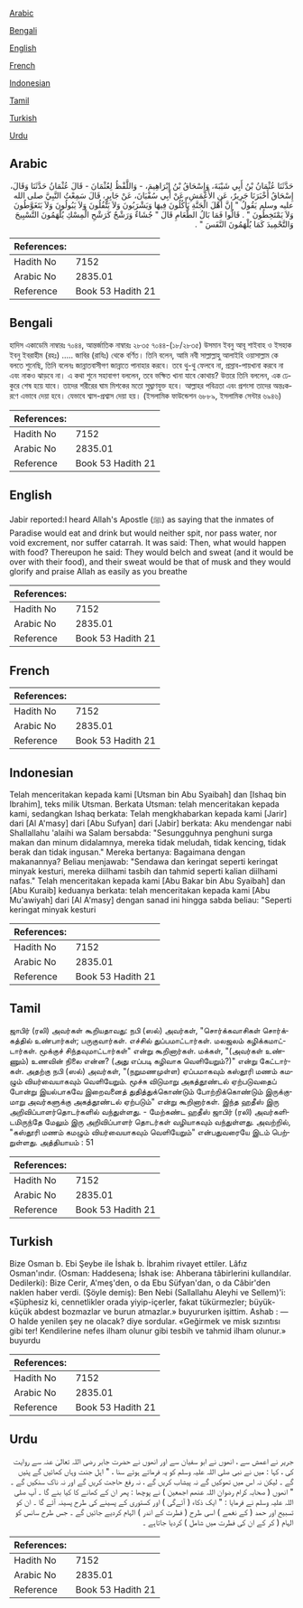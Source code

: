 [Arabic](#arabic)

[Bengali](#bengali)

[English](#english)

[French](#french)

[Indonesian](#indonesian)

[Tamil](#tamil)

[Turkish](#turkish)

[Urdu](#urdu)

## Arabic


<div dir="rtl" lang="ar" style={{fontSize:'larger',backgroundColor:'#f8f9fa',padding:20}}>
حَدَّثَنَا عُثْمَانُ بْنُ أَبِي شَيْبَةَ، وَإِسْحَاقُ بْنُ إِبْرَاهِيمَ، - وَاللَّفْظُ لِعُثْمَانَ - قَالَ عُثْمَانُ حَدَّثَنَا وَقَالَ، إِسْحَاقُ أَخْبَرَنَا جَرِيرٌ، عَنِ الأَعْمَشِ، عَنْ أَبِي سُفْيَانَ، عَنْ جَابِرٍ، قَالَ سَمِعْتُ النَّبِيَّ صلى الله عليه وسلم يَقُولُ ‏"‏ إِنَّ أَهْلَ الْجَنَّةِ يَأْكُلُونَ فِيهَا وَيَشْرَبُونَ وَلاَ يَتْفُلُونَ وَلاَ يَبُولُونَ وَلاَ يَتَغَوَّطُونَ وَلاَ يَمْتَخِطُونَ ‏"‏ ‏.‏ قَالُوا فَمَا بَالُ الطَّعَامِ قَالَ ‏"‏ جُشَاءٌ وَرَشْحٌ كَرَشْحِ الْمِسْكِ يُلْهَمُونَ التَّسْبِيحَ وَالتَّحْمِيدَ كَمَا يُلْهَمُونَ النَّفَسَ ‏"‏ ‏.‏
</div>
<div style={{backgroundColor:'#f8f9fa',padding:20, marginBottom: 10}}><table> <thead> <tr> <th>References:</th> <th></th> </tr> </thead> <tbody><tr><td>Hadith No</td><td>7152</td></tr><tr><td>Arabic No</td><td>2835.01</td></tr><tr><td>Reference</td><td>Book 53 Hadith 21</td></tr></tbody></table></div>

## Bengali


<div dir="ltr" lang="bn" style={{fontSize:'larger',backgroundColor:'#f8f9fa',padding:20}}>
হাদিস একাডেমি নাম্বারঃ ৭০৪৪, আন্তর্জাতিক নাম্বারঃ ২৮৩৫ ৭০৪৪-(১৮/২৮৩৫) উসমান ইবনু আবূ শাইবাহ ও ইসহাক ইবনু ইবরাহীম (রহঃ) ..... জাবির (রাযিঃ) থেকে বর্ণিত। তিনি বলেন, আমি নবী সাল্লাল্লাহু আলাইহি ওয়াসাল্লাম কে বলতে শুনেছি, তিনি বলেনঃ জান্নাতবাসীগণ জান্নাতে পানাহার করবে। তবে থু-থু ফেলবে না, প্ৰস্ৰাব-পায়খানা করবে না এবং নাকও ঝাড়বে না। এ কথা শুনে সহাবাগণ বললেন, তবে ভক্ষিত খানা যাবে কোথায়? উত্তরে তিনি বললেন, এক ঢেকুরে শেষ হয়ে যাবে। তাদের শরীরের ঘাম মিশকের মতো সুঘ্ৰাণযুক্ত হবে। আল্লাহর পবিত্রতা এবং প্রশংসা তাদের অন্তঃকরণে এভাবে দেয়া হবে। যেভাবে শ্বাস-প্রশ্বাস দেয়া হয়। (ইসলামিক ফাউন্ডেশন ৬৮৮৯, ইসলামিক সেন্টার ৬৯৪৬)
</div>
<div style={{backgroundColor:'#f8f9fa',padding:20, marginBottom: 10}}><table> <thead> <tr> <th>References:</th> <th></th> </tr> </thead> <tbody><tr><td>Hadith No</td><td>7152</td></tr><tr><td>Arabic No</td><td>2835.01</td></tr><tr><td>Reference</td><td>Book 53 Hadith 21</td></tr></tbody></table></div>

## English


<div dir="ltr" lang="en" style={{fontSize:'larger',backgroundColor:'#f8f9fa',padding:20}}>
Jabir reported:I heard Allah's Apostle (ﷺ) as saying that the inmates of Paradise would eat and drink but would neither spit, nor pass water, nor void excrement, nor suffer catarrah. It was said: Then, what would happen with food? Thereupon he said: They would belch and sweat (and it would be over with their food), and their sweat would be that of musk and they would glorify and praise Allah as easily as you breathe
</div>
<div style={{backgroundColor:'#f8f9fa',padding:20, marginBottom: 10}}><table> <thead> <tr> <th>References:</th> <th></th> </tr> </thead> <tbody><tr><td>Hadith No</td><td>7152</td></tr><tr><td>Arabic No</td><td>2835.01</td></tr><tr><td>Reference</td><td>Book 53 Hadith 21</td></tr></tbody></table></div>

## French


<div dir="ltr" lang="fr" style={{fontSize:'larger',backgroundColor:'#f8f9fa',padding:20}}>

</div>
<div style={{backgroundColor:'#f8f9fa',padding:20, marginBottom: 10}}><table> <thead> <tr> <th>References:</th> <th></th> </tr> </thead> <tbody><tr><td>Hadith No</td><td>7152</td></tr><tr><td>Arabic No</td><td>2835.01</td></tr><tr><td>Reference</td><td>Book 53 Hadith 21</td></tr></tbody></table></div>

## Indonesian


<div dir="ltr" lang="id" style={{fontSize:'larger',backgroundColor:'#f8f9fa',padding:20}}>
Telah menceritakan kepada kami [Utsman bin Abu Syaibah] dan [Ishaq bin Ibrahim], teks milik Utsman. Berkata Utsman: telah menceritakan kepada kami, sedangkan Ishaq berkata: Telah mengkhabarkan kepada kami [Jarir] dari [Al A'masy] dari [Abu Sufyan] dari [Jabir] berkata: Aku mendengar nabi Shallallahu 'alaihi wa Salam bersabda: "Sesungguhnya penghuni surga makan dan minum didalamnya, mereka tidak meludah, tidak kencing, tidak berak dan tidak ingusan." Mereka bertanya: Bagaimana dengan makanannya? Beliau menjawab: "Sendawa dan keringat seperti keringat minyak kesturi, mereka diilhami tasbih dan tahmid seperti kalian diilhami nafas." Telah menceritakan kepada kami [Abu Bakar bin Abu Syaibah] dan [Abu Kuraib] keduanya berkata: telah menceritakan kepada kami [Abu Mu'awiyah] dari [Al A'masy] dengan sanad ini hingga sabda beliau: "Seperti keringat minyak kesturi
</div>
<div style={{backgroundColor:'#f8f9fa',padding:20, marginBottom: 10}}><table> <thead> <tr> <th>References:</th> <th></th> </tr> </thead> <tbody><tr><td>Hadith No</td><td>7152</td></tr><tr><td>Arabic No</td><td>2835.01</td></tr><tr><td>Reference</td><td>Book 53 Hadith 21</td></tr></tbody></table></div>

## Tamil


<div dir="ltr" lang="ta" style={{fontSize:'larger',backgroundColor:'#f8f9fa',padding:20}}>
ஜாபிர் (ரலி) அவர்கள் கூறியதாவது: நபி (ஸல்) அவர்கள், "சொர்க்கவாசிகள் சொர்க்கத்தில் உண்பார்கள்; பருகுவார்கள். எச்சில் துப்பமாட்டார்கள். மலஜலம் கழிக்கமாட்டார்கள். மூக்குச் சிந்தவுமாட்டார்கள்" என்று கூறினார்கள். மக்கள், "(அவர்கள் உண்ணும்) உணவின் நிலை என்ன? (அது எப்படி கழிவாக வெளியேறும்?)" என்று கேட்டார்கள். அதற்கு நபி (ஸல்) அவர்கள், "(நறுமணமுள்ள) ஏப்பமாகவும் கஸ்தூரி மணம் கமழும் வியர்வையாகவும் வெளியேறும். மூச்சு விடுமாறு அகத்தூண்டல் ஏற்படுவதைப் போன்று இயல்பாகவே இறைவனைத் துதித்துக்கொண்டும் போற்றிக்கொண்டும் இருக்குமாறு அவர்களுக்கு அகத்தூண்டல் ஏற்படும்" என்று கூறினார்கள். இந்த ஹதீஸ் இரு அறிவிப்பாளர்தொடர்களில் வந்துள்ளது. - மேற்கண்ட ஹதீஸ் ஜாபிர் (ரலி) அவர்களிடமிருந்தே மேலும் இரு அறிவிப்பாளர் தொடர்கள் வழியாகவும் வந்துள்ளது. அவற்றில், "கஸ்தூரி மணம் கமழும் வியர்வையாகவும் வெளியேறும்" என்பதுவரையே இடம் பெற்றுள்ளது. அத்தியாயம் : 51
</div>
<div style={{backgroundColor:'#f8f9fa',padding:20, marginBottom: 10}}><table> <thead> <tr> <th>References:</th> <th></th> </tr> </thead> <tbody><tr><td>Hadith No</td><td>7152</td></tr><tr><td>Arabic No</td><td>2835.01</td></tr><tr><td>Reference</td><td>Book 53 Hadith 21</td></tr></tbody></table></div>

## Turkish


<div dir="ltr" lang="tr" style={{fontSize:'larger',backgroundColor:'#f8f9fa',padding:20}}>
Bize Osman b. Ebi Şeybe ile İshak b. İbrahim rivayet ettiler. Lâfız Osman'ındır. (Osman: Haddesena; İshak ise: Ahberana tâbirlerini kullandılar. Dedilerki): Bize Cerir, A'meş'den, o da Ebu Süfyan'dan, o da Câbir'den naklen haber verdi. (Şöyle demiş): Ben Nebi (Sallallahu Aleyhi ve Sellem)'i: «Şüphesiz ki, cennetlikler orada yiyip-içerler, fakat tükürmezler; büyük-küçük abdest bozmazlar ve burun atmazlar.» buyururken işittim. Ashab : — O halde yenilen şey ne olacak? diye sordular. «Geğirmek ve misk sızıntısı gibi ter! Kendilerine nefes ilham olunur gibi tesbih ve tahmid ilham olunur.» buyurdu
</div>
<div style={{backgroundColor:'#f8f9fa',padding:20, marginBottom: 10}}><table> <thead> <tr> <th>References:</th> <th></th> </tr> </thead> <tbody><tr><td>Hadith No</td><td>7152</td></tr><tr><td>Arabic No</td><td>2835.01</td></tr><tr><td>Reference</td><td>Book 53 Hadith 21</td></tr></tbody></table></div>

## Urdu


<div dir="rtl" lang="ur" style={{fontSize:'larger',backgroundColor:'#f8f9fa',padding:20}}>
جریر نے اعمش سے ، انھوں نے ابو سفیان سے اور انھوں نے حضرت جابر رضی اللہ تعالیٰ عنہ سے روایت کی ، کہا : میں نے نبی صلی اللہ علیہ وسلم کو یہ فرماتے ہوئے سنا ، " اہل جنت وہاں کھائیں گے پئیں گے ۔ لیکن نہ اس میں تھوکیں گے نہ پیشاب کریں گے ، نہ رفع حاجت کریں گے اور نہ ناک سنکیں گے ۔ " انھوں ( صحابہ کرام رضوان اللہ عنھم اجمعین ) نے پوچھا : پھر ان کے کھانے کا کیا بنے گا ۔ آپ صلی اللہ علیہ وسلم نے فرمایا : " ایک ذکاء ( آئےگی ) اور کستوری کے پسینے کی طرح پسینہ آئے گا ۔ ان کو تسبیح اور حمد ( کے نغمے ) اسی طرح ( فطرت کے اندر ) الہام کردیے جائیں گے ۔ جس طرح سانس کو الہام ( کر کے ان کی فطرت میں شامل ) کردیا جاتاہے ۔
</div>
<div style={{backgroundColor:'#f8f9fa',padding:20, marginBottom: 10}}><table> <thead> <tr> <th>References:</th> <th></th> </tr> </thead> <tbody><tr><td>Hadith No</td><td>7152</td></tr><tr><td>Arabic No</td><td>2835.01</td></tr><tr><td>Reference</td><td>Book 53 Hadith 21</td></tr></tbody></table></div>